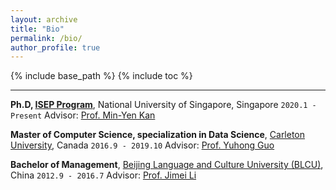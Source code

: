```yaml
---
layout: archive
title: "Bio"
permalink: /bio/
author_profile: true
---
```


{% include base_path %}
{% include toc %}

---

**Ph.D, [ISEP Program](https://isep.nus.edu.sg/about/)**, National University of Singapore, Singapore `2020.1 - Present`
Advisor: [Prof. Min-Yen Kan](https://www.comp.nus.edu.sg/~kanmy/) 

**Master of Computer Science, specialization in Data Science**, [Carleton University](https://carleton.ca/), Canada `2016.9 - 2019.10`
Advisor: [Prof. Yuhong Guo](https://people.scs.carleton.ca/~yuhongguo/) 

**Bachelor of Management**, [Beijing Language and Culture University (BLCU)](http://english.blcu.edu.cn/), China `2012.9 - 2016.7`
Advisor: [Prof. Jimei Li](https://faculty.blcu.edu.cn/ljm1/en/index.htm) 






  
